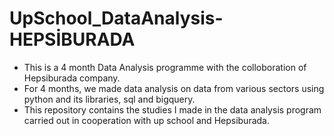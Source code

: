 # UpSchool_DataAnalysis-HEPSİBURADA
* This is a 4 month Data Analysis programme with the colloboration of Hepsiburada company.
* For 4 months, we made data analysis on data from various sectors using python and its libraries, sql and bigquery.
* This repository contains the studies I made in the data analysis program carried out in cooperation with up school and Hepsiburada.

